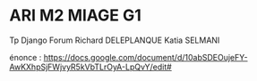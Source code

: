 # ARI M2 MIAGE G1
Tp Django Forum
Richard DELEPLANQUE
Katia SELMANI

énonce : https://docs.google.com/document/d/10abSDEOujeFY-AwKXhpSjFWjvyR5kVbTLrOyA-LpQvY/edit#
